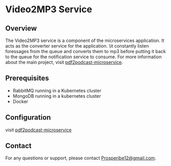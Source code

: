 # Video2MP3 Service

## Overview
The Video2MP3 service is a component of the microservices application. It acts as the converter service for the application. \it constantly listen foressages from the queue and converts them to mp3 before putting it back to the queue for the notification service to consume. For more information about the main project, visit [pdf2podcast-microservice](https://github.com/Prosperibe12/pdf2podcast-microservice).

## Prerequisites
- RabbitMQ running in a Kubernetes cluster
- MongoDB running in a kubernetes cluster
- Docker

## Configuration
visit [pdf2podcast-microservice](https://github.com/Prosperibe12/pdf2podcast-microservice)

## Contact
For any questions or support, please contact [Prosperibe12@gmail.com](mailto:Prosperibe12@gmail.com).
